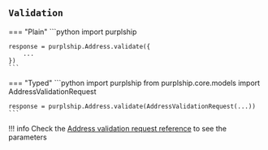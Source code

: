## `Validation`

=== "Plain"
    ```python
    import purplship
    
    response = purplship.Address.validate({
        ...
    })
    ```

=== "Typed"
    ```python
    import purplship
    from purplship.core.models import AddressValidationRequest
    
    response = purplship.Address.validate(AddressValidationRequest(...))
    ```


!!! info
    Check the [Address validation request reference](/references/#addressvalidationrequest) 
    to see the parameters

